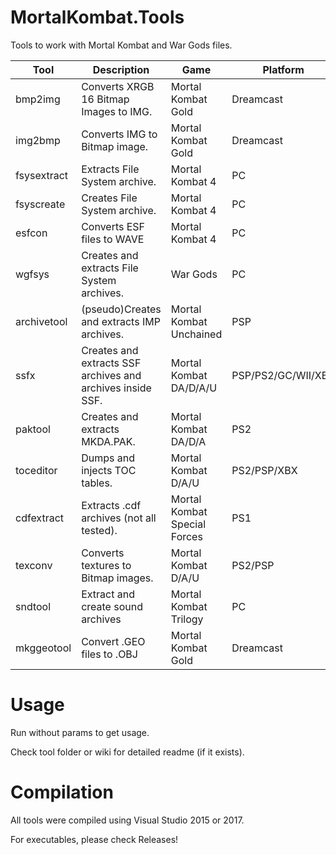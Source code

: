 # MortalKombat.Tools
Tools to work with Mortal Kombat and War Gods files.

| Tool | Description | Game | Platform | 
|     ---      |     ---        |    ---        |   ---        | 
| bmp2img   | Converts XRGB 16 Bitmap Images to IMG.     | Mortal Kombat Gold   | Dreamcast |
| img2bmp    | Converts IMG to Bitmap image.      | Mortal Kombat Gold     | Dreamcast |
| fsysextract    | Extracts File System archive.      | Mortal Kombat 4      | PC |
| fsyscreate    | Creates File System archive.      | Mortal Kombat 4      | PC |
| esfcon    | Converts ESF files to WAVE      | Mortal Kombat 4      | PC |
| wgfsys    | Creates and extracts File System archives.      | War Gods      | PC |
| archivetool    | (pseudo)Creates and extracts IMP archives.      | Mortal Kombat Unchained     | PSP|
| ssfx    | Creates and extracts SSF archives and archives inside SSF.      | Mortal Kombat DA/D/A/U | PSP/PS2/GC/WII/XBX|
| paktool    | Creates and extracts MKDA.PAK.      | Mortal Kombat DA/D/A   | PS2|
| toceditor    | Dumps and injects TOC tables.      | Mortal Kombat D/A/U | PS2/PSP/XBX|
| cdfextract    | Extracts .cdf archives (not all tested).      | Mortal Kombat Special Forces  | PS1|
| texconv   | Converts textures to Bitmap images.     | Mortal Kombat D/A/U   | PS2/PSP|
| sndtool    | Extract and create sound archives     | Mortal Kombat Trilogy      | PC |
| mkggeotool    | Convert .GEO files to .OBJ    | Mortal Kombat Gold     | Dreamcast |
# Usage
Run without params to get usage.

Check tool folder or wiki for detailed readme (if it exists).

# Compilation
All tools were compiled using Visual Studio 2015 or 2017. 

For executables, please check Releases!
